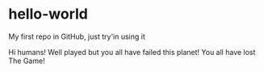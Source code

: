 # hello-world
My first repo in GitHub, just try'in using it

Hi humans! Well played but you all have failed this planet! You all have lost The Game!
